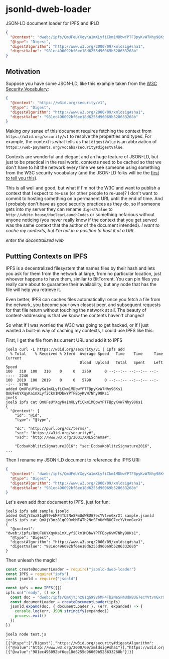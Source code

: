 # jsonld-dweb-loader
JSON-LD document loader for IPFS and IPLD

```json
{
  "@context": "dweb:/ipfs/QmUFeUYXqyKa1mXLyfiCkm1MDbwYPTFBpyKvW7Nhy98Ks1",
  "@type": "Digest",
  "digestAlgorithm": "http://www.w3.org/2000/09/xmldsig#sha1",
  "digestValue": "981ec496092bf6ee18d6255d96069b528633268b"
}
```

## Motivation

Suppose you have some JSON-LD, like this example taken from the [W3C Security Vocabulary](https://web-payments.org/vocabs/security#Digest):
```json
{
  "@context": "https://w3id.org/security/v1",
  "@type": "Digest",
  "digestAlgorithm": "http://www.w3.org/2000/09/xmldsig#sha1",
  "digestValue": "981ec496092bf6ee18d6255d96069b528633268b"
}
```

Making _any_ sense of this document requires fetching the context from `https://w3id.org/security/v1` to resolve the properties and types. For example, the context is what tells us that `digestValue` is an abbrviation of `https://web-payments.org/vocabs/security#digestValue`.

Contexts are wonderful and elegant and an huge feature of JSON-LD, but just to be practical in the real world, contexts need to be cached so that we don't have to hit the network every time we see someone using something from the W3C security vocabulary (and the JSON-LD folks will be the [first to tell you this](http://manu.sporny.org/2016/json-ld-context-caching/)).

This is all well and good, but what if I'm not the W3C and want to publish a context that I expect to re-use (or other people to re-use)? I don't want to commit to hosting something on a permanent URL until the end of time. And I probably don't have as good security practices as they do, so if someone gets into my server they can rename `digestValue` to `http://white.house/NuclearLaunchCodes` or something nefarious without anyone noticing (you never really know if the context that you get served was the same context that the author of the document intended). _I want to cache my contexts, but I'm not in a position to host it at a URL._

_enter the decentralized web_

## Puttting Contexts on IPFS

IPFS is a decentralized filesystem that names files by their hash and lets you ask for them from the network at large, from no particular location, just whoever happens to have them, similar to BitTorrent. You can pin files you really care about to guarantee their availability, but any node that has the file will help you retrieve it.

Even better, IPFS can caches files automatically: once you fetch a file from the network, you become your own closest peer, and subsequent requests for that file return without touching the network at all. The beauty of content-addressing is that we know the contents haven't changed!

So what if I was worried the W3C was going to get hacked, or if I just wanted a built-in way of caching my contexts, I could use IPFS like this:

First, I get the file from its current URL and add it to IPFS

```
joel$ curl -L https://w3id.org/security/v1 | ipfs add
  % Total    % Received % Xferd  Average Speed   Time    Time     Time  Current
                                 Dload  Upload   Total   Spent    Left  Speed
100   310  100   310    0     0   2259      0 --:--:-- --:--:-- --:--:--  2246
100  2019  100  2019    0     0   5790      0 --:--:-- --:--:-- --:--:--  5790
added QmUFeUYXqyKa1mXLyfiCkm1MDbwYPTFBpyKvW7Nhy98Ks1 QmUFeUYXqyKa1mXLyfiCkm1MDbwYPTFBpyKvW7Nhy98Ks1
joel$
joel$ ipfs cat QmUFeUYXqyKa1mXLyfiCkm1MDbwYPTFBpyKvW7Nhy98Ks1
{
  "@context": {
    "id": "@id",
    "type": "@type",

    "dc": "http://purl.org/dc/terms/",
    "sec": "https://w3id.org/security#",
    "xsd": "http://www.w3.org/2001/XMLSchema#",

    "EcdsaKoblitzSignature2016": "sec:EcdsaKoblitzSignature2016",
...
```

Then I rename my JSON-LD document to reference the IPFS URI:

```json
{
  "@context": "dweb:/ipfs/QmUFeUYXqyKa1mXLyfiCkm1MDbwYPTFBpyKvW7Nhy98Ks1",
  "@type": "Digest",
  "digestAlgorithm": "http://www.w3.org/2000/09/xmldsig#sha1",
  "digestValue": "981ec496092bf6ee18d6255d96069b528633268b"
}
```

Let's even add _that_ document to IPFS, just for fun:
```
joel$ ipfs add sample.jsonld 
added QmXjY3nz81qG99vbMF4Tb2NeSFmUdWBUG7ecYVtvnGxrXt sample.jsonld
joel$ ipfs cat QmXjY3nz81qG99vbMF4Tb2NeSFmUdWBUG7ecYVtvnGxrXt
{
  "@context": "dweb:/ipfs/QmUFeUYXqyKa1mXLyfiCkm1MDbwYPTFBpyKvW7Nhy98Ks1",
  "@type": "Digest",
  "digestAlgorithm": "http://www.w3.org/2000/09/xmldsig#sha1",
  "digestValue": "981ec496092bf6ee18d6255d96069b528633268b"
}
```

Then unleash the magic!
```javascript
const createDocumentLoader = require("jsonld-dweb-loader")
const IPFS = require("ipfs")
const jsonld = require("jsonld")

const ipfs = new IPFS({})
ipfs.on("ready", () => {
  const doc = "dweb:/ipfs/QmXjY3nz81qG99vbMF4Tb2NeSFmUdWBUG7ecYVtvnGxrXt"
  const documentLoader = createDocumentLoader(ipfs)
  jsonld.expand(doc, { documentLoader }, (err, expanded) => {
    console.log(err, JSON.stringify(expanded))
    process.exit()
  })
})
```

```
joel$ node test.js 
...
[{"@type":["/Digest"],"https://w3id.org/security#digestAlgorithm":[{"@value":"http://www.w3.org/2000/09/xmldsig#sha1"}],"https://w3id.org/security#digestValue":[{"@value":"981ec496092bf6ee18d6255d96069b528633268b"}]}]
```
